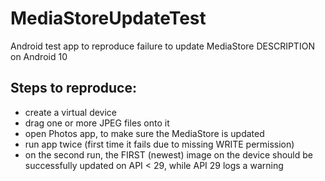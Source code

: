 # MediaStoreUpdateTest
Android test app to reproduce failure to update MediaStore DESCRIPTION on Android 10

## Steps to reproduce:
* create a virtual device
* drag one or more JPEG files onto it
* open Photos app, to make sure the MediaStore is updated
* run app twice (first time it fails due to missing WRITE permission)
* on the second run, the FIRST (newest) image on the device should be successfully updated on API < 29, while API 29 logs a warning
